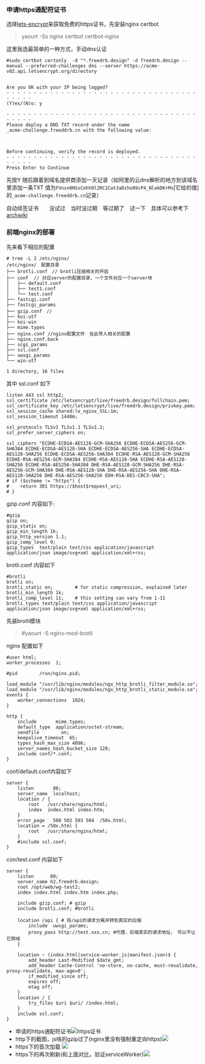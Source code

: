 ### 申请https通配符证书
选择[lets-encrypt](https://certbot.eff.org/lets-encrypt/arch-nginx)来获取免费的https证书，先安装nginx certbot
> yaourt -Ss nginx certbot certbot-nginx

这里我选最简单的一种方式，手动dns认证
>
    #sudo certbot certonly  -d "*.freedrb.design" -d freedrb.design --manual --preferred-challenges dns --server https://acme-v02.api.letsencrypt.org/directory


    Are you OK with your IP being logged?
    - - - - - - - - - - - - - - - - - - - - - - - - - - - - - - - - - - - - - - - -
    (Y)es/(N)o: y

    - - - - - - - - - - - - - - - - - - - - - - - - - - - - - - - - - - - - - - - -
    Please deploy a DNS TXT record under the name
    _acme-challenge.freeddrb.cn with the following value:



    Before continuing, verify the record is deployed.
    - - - - - - - - - - - - - - - - - - - - - - - - - - - - - - - - - - - - - - - -
    Press Enter to Continue

先按Y 随后跟着到域名提供商添加一天记录（如阿里的云dns解析的地方到该域名里添加一条TXT 值为`FVnsn0NSsCehhOl2RC1Cwt3aDzho89cP4_NlakDKrMs`[它给的值]的`_acme-challenge.freeddrb.cn`记录）

自动续签证书　　没试过　当时没过期　等过期了　试一下　具体可以参考下[archwiki](https://wiki.archlinux.org/index.php/Certbot#Automatic_renewal)


### 前端nginx的部署
先来看下相应的配置
> 
    # tree -L 2 /etc/nginx/
    /etc/nginx/　配置目录
    ├── brotli.conf　// brotli压缩相关的开启
    ├── conf  // 对应server的配置目录，一个文件对应一个server块
    │   ├── default.conf
    │   ├── test1.conf
    │   └── test.conf
    ├── fastcgi.conf
    ├── fastcgi_params
    ├── gzip.conf　// 
    ├── koi-utf
    ├── koi-win
    ├── mime.types
    ├── nginx.conf //nginx配置文件　在此导入相关的配置
    ├── nginx.conf.back
    ├── scgi_params
    ├── ssl.conf
    ├── uwsgi_params
    └── win-utf

    1 directory, 16 files



其中 ssl.conf 如下
>
    listen 443 ssl http2;
    ssl_certificate /etc/letsencrypt/live/freedrb.design/fullchain.pem;
    ssl_certificate_key /etc/letsencrypt/live/freedrb.design/privkey.pem;
    ssl_session_cache shared:le_nginx_SSL:1m;
    ssl_session_timeout 1440m;

    ssl_protocols TLSv1 TLSv1.1 TLSv1.2;
    ssl_prefer_server_ciphers on;

    ssl_ciphers "ECDHE-ECDSA-AES128-GCM-SHA256 ECDHE-ECDSA-AES256-GCM-SHA384 ECDHE-ECDSA-AES128-SHA ECDHE-ECDSA-AES256-SHA ECDHE-ECDSA-AES128-SHA256 ECDHE-ECDSA-AES256-SHA384 ECDHE-RSA-AES128-GCM-SHA256 ECDHE-RSA-AES256-GCM-SHA384 ECDHE-RSA-AES128-SHA ECDHE-RSA-AES128-SHA256 ECDHE-RSA-AES256-SHA384 DHE-RSA-AES128-GCM-SHA256 DHE-RSA-AES256-GCM-SHA384 DHE-RSA-AES128-SHA DHE-RSA-AES256-SHA DHE-RSA-AES128-SHA256 DHE-RSA-AES256-SHA256 EDH-RSA-DES-CBC3-SHA";
    # if ($scheme != "https") {
    #    return 301 https://$host$request_uri;
    # }


gzip.conf 内容如下:
>
    #gzip
    gzip on;
    gzip_static on;
    gzip_min_length 1k;
    gzip_http_version 1.1;
    gzip_comp_level 9;
    gzip_types  text/plain text/css application/javascript application/json image/svg+xml application/xml+rss;


brotli.conf 内容如下
>
    #brotli
    brotli on;
    brotli_static on;        # for static compression, explained later
    brotli_min_length 1k;
    brotli_comp_level 11;    # this setting can vary from 1-11
    brotli_types text/plain text/css application/javascript application/json image/svg+xml application/xml+rss;



先装brotli模块
>#yaourt -S nginx-mod-brotli

nginx 配置如下
>
    #user html;
    worker_processes  1;

    #pid        /run/nginx.pid;

    load_module "/usr/lib/nginx/modules/ngx_http_brotli_filter_module.so";
    load_module "/usr/lib/nginx/modules/ngx_http_brotli_static_module.so";
    events {
        worker_connections  1024;
    }

    http {
        include       mime.types;
        default_type  application/octet-stream;
        sendfile        on;
        keepalive_timeout  65;
        types_hash_max_size 4096;
        server_names_hash_bucket_size 128;
        include conf/*.conf;
    }

conf/default.conf内容如下
>
    server {
        listen       80;
        server_name  localhost;
        location / {
            root   /usr/share/nginx/html;
            index  index.html index.htm;
        }
        error_page   500 502 503 504  /50x.html;
        location = /50x.html {
            root   /usr/share/nginx/html;
        }
        #include ssl.conf;
    }


con/test.conf 内容如下
```
server {
    listen      80;
    server_name h2.freedrb.design;
    root /opt/web/wg-test2;
    index index.html index.htm index.php;

    include gzip.conf; # gzip
    include brotli.conf; #brotli

    location /api { # 将/api的请求分离并转到真实的后端
        include  uwsgi_params;
        proxy_pass http://test.xxx.cn; #代理，后端真实的请求地址，　可以不让它跨域
    }

    location ~ (index.html|service-worker.js|manifest.json)$ {
        add_header Last-Modified $date_gmt;
        add_header Cache-Control 'no-store, no-cache, must-revalidate, proxy-revalidate, max-age=0';
        if_modified_since off;
        expires off;
        etag off;
    }
    location / {
        try_files $uri $uri/ /index.html;
    }
    include ssl.conf;
}
```

- 申请的https通配符证书![https证书](./11.png)
- http下的截图，js啥的gzip过了(nginx里没有强制重定向https)![](./22.png)
- https下的首次加载 ![](./33.png)
- https下的再次刷新(和上面对比，验证serviceWorker)![](./44.png)